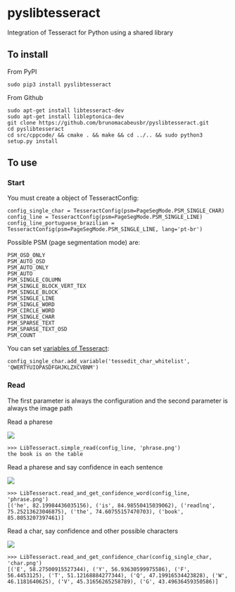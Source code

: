 # pyslibtesseract
Integration of Tesseract for Python using a shared library

## To install

From PyPI

    sudo pip3 install pyslibtesseract
    
From Github

    sudo apt-get install libtesseract-dev
    sudo apt-get install libleptonica-dev
    git clone https://github.com/brunomacabeusbr/pyslibtesseract.git
    cd pyslibtesseract
    cd src/cppcode/ && cmake . && make && cd ../.. && sudo python3 setup.py install

## To use
### Start

You must create a object of TesseractConfig:

    config_single_char = TesseractConfig(psm=PageSegMode.PSM_SINGLE_CHAR)
    config_line = TesseractConfig(psm=PageSegMode.PSM_SINGLE_LINE)
    config_line_portuguese_brazilian = TesseractConfig(psm=PageSegMode.PSM_SINGLE_LINE, lang='pt-br')

Possible PSM (page segmentation mode) are:

    PSM_OSD_ONLY
    PSM_AUTO_OSD
    PSM_AUTO_ONLY
    PSM_AUTO
    PSM_SINGLE_COLUMN
    PSM_SINGLE_BLOCK_VERT_TEX
    PSM_SINGLE_BLOCK
    PSM_SINGLE_LINE
    PSM_SINGLE_WORD
    PSM_CIRCLE_WORD
    PSM_SINGLE_CHAR
    PSM_SPARSE_TEXT
    PSM_SPARSE_TEXT_OSD
    PSM_COUNT

You can set <a href="http://www.sk-spell.sk.cx/tesseract-ocr-parameters-in-302-version">variables of Tesseract</a>:

    config_single_char.add_variable('tessedit_char_whitelist', 'QWERTYUIOPASDFGHJKLZXCVBNM')

### Read
The first parameter is always the configuration and the second parameter is always the image path

Read a pharese

<img src="http://i.imgur.com/BqO7Cqh.png">

    >>> LibTesseract.simple_read(config_line, 'phrase.png')
    the book is on the table

Read a pharese and say confidence in each sentence

<img src="http://i.imgur.com/PInL9bB.png">

    >>> LibTesseract.read_and_get_confidence_word(config_line, 'phrase.png')
    [('he', 82.19984436035156), ('is', 84.98550415039062), ('readlnq', 75.25213623046875), ('the', 74.60755157470703), ('book', 85.8053207397461)]

Read a char, say confidence and other possible characters

<img src="http://i.imgur.com/J26XnmD.png">

    >>> LibTesseract.read_and_get_confidence_char(config_single_char, 'char.png')
    [('E', 58.27500915527344), ('Y', 56.93630599975586), ('F', 56.4453125), ('T', 51.12168884277344), ('Q', 47.19916534423828), ('W', 46.1181640625), ('V', 45.31656265258789), ('G', 43.49636459350586)]
